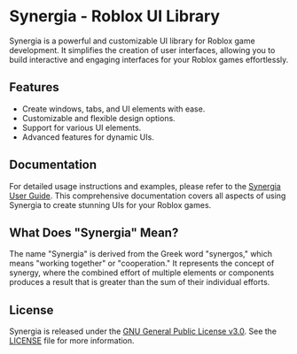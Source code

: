 # Synergia - Roblox UI Library

Synergia is a powerful and customizable UI library for Roblox game development. It simplifies the creation of user interfaces, allowing you to build interactive and engaging interfaces for your Roblox games effortlessly.

## Features

- Create windows, tabs, and UI elements with ease.
- Customizable and flexible design options.
- Support for various UI elements.
- Advanced features for dynamic UIs.

## Documentation

For detailed usage instructions and examples, please refer to the [Synergia User Guide](https://grimreapers-organization.gitbook.io/synergia-user-guide/). This comprehensive documentation covers all aspects of using Synergia to create stunning UIs for your Roblox games.

## What Does "Synergia" Mean?

The name "Synergia" is derived from the Greek word "synergos," which means "working together" or "cooperation." It represents the concept of synergy, where the combined effort of multiple elements or components produces a result that is greater than the sum of their individual efforts.

## License

Synergia is released under the [GNU General Public License v3.0](https://www.gnu.org/licenses/gpl-3.0). See the [LICENSE](LICENSE.md) file for more information.
